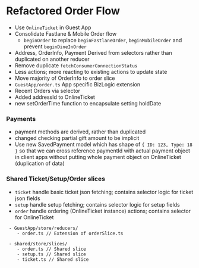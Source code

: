 # Refactored Order Flow

-   Use `OnlineTicket` in Guest App
-   Consolidate Fastlane & Mobile Order flow
    -   `beginOrder` to replace `beginFastlaneOrder`, `beginMobileOrder` and prevent `beginDineInOrder`
-   Address, OrderInfo, Payment Derived from selectors rather than duplicated on another reducer
-   Remove duplicate `fetchConsumerConnectionStatus`
-   Less actions; more reacting to existing actions to update state
-   Move majority of OrderInfo to order slice
-   `GuestApp/order.ts` App specific BizLogic extension
-   Recent Orders via selector
- Added addressId to OnlineTicket
- new setOrderTime function to encapsulate setting holdDate

### Payments

-   payment methods are derived, rather than duplicated
-   changed checking partial gift amount to be implicit
-   Use new SavedPayment model which has shape of
    `{ ID: 123, Type: 18 }` so that we can cross reference paymentId with actual payment object in client apps without putting whole payment object on OnlineTicket (duplication of data)

### Shared Ticket/Setup/Order slices

-   `ticket` handle basic ticket json fetching; contains selector logic for ticket json fields
-   `setup` handle setup fetching; contains selector logic for setup fields
-   `order` handle ordering (OnlineTicket instance) actions; contains selector for OnlineTicket

```
 - GuestApp/store/reducers/
    - order.ts // Extension of orderSlice.ts

 - shared/store/slices/
    - order.ts // Shared slice
    - setup.ts // Shared slice
    - ticket.ts // Shared slice
```
